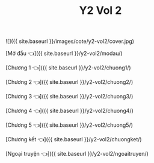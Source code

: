 ﻿---
layout: post
title: Y2 Vol 2
---

![]({{ site.baseurl }}/images/cote/y2-vol2/cover.jpg)

[Mở đầu 👈]({{ site.baseurl }}/y2-vol2/modau/)

[Chương 1 👈]({{ site.baseurl }}/y2-vol2/chuong1/)

[Chương 2 👈]({{ site.baseurl }}/y2-vol2/chuong2/)

[Chương 3 👈]({{ site.baseurl }}/y2-vol2/chuong3/)

[Chương 4 👈]({{ site.baseurl }}/y2-vol2/chuong4/)

[Chương 5 👈]({{ site.baseurl }}/y2-vol2/chuong5/)

[Chương kết 👈]({{ site.baseurl }}/y2-vol2/chuongket/)

[Ngoại truyện 👈]({{ site.baseurl }}/y2-vol2/ngoaitruyen/)

